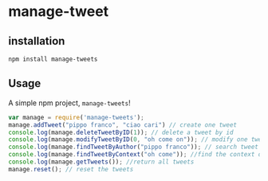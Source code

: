 # manage-tweet

## installation

    npm install manage-tweets
## Usage

A simple npm project, `manage-tweets`!

```js
var manage = require('manage-tweets');
manage.addTweet("pippo franco", "ciao cari") // create one tweet
console.log(manage.deleteTweetByID(1)); // delete a tweet by id 
console.log(manage.modifyTweetByID(0, "oh come on")); // modify one tweet by id
console.log(manage.findTweetByAuthor("pippo franco")); // search tweet by author
console.log(manage.findTweetByContext("oh come")); //find the context of a tweet description
console.log(manage.getTweets()); //return all tweets
manage.reset(); // reset the tweets

```
